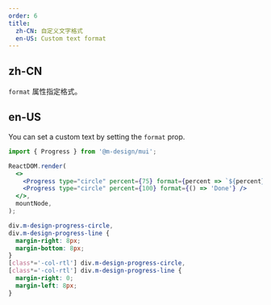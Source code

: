 ```yaml
---
order: 6
title:
  zh-CN: 自定义文字格式
  en-US: Custom text format
---
```


## zh-CN

`format` 属性指定格式。

## en-US

You can set a custom text by setting the `format` prop.

```jsx
import { Progress } from '@m-design/mui';

ReactDOM.render(
  <>
    <Progress type="circle" percent={75} format={percent => `${percent} Days`} />
    <Progress type="circle" percent={100} format={() => 'Done'} />
  </>,
  mountNode,
);
```

```css
div.m-design-progress-circle,
div.m-design-progress-line {
  margin-right: 8px;
  margin-bottom: 8px;
}
[class*='-col-rtl'] div.m-design-progress-circle,
[class*='-col-rtl'] div.m-design-progress-line {
  margin-right: 0;
  margin-left: 8px;
}
```
